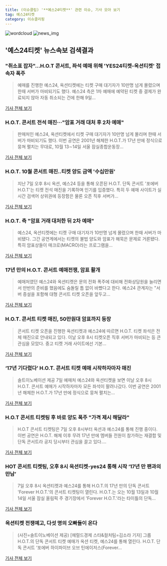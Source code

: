 ```yaml
---
title: (이슈클립) '**예스24티켓**' 관련 이슈, 기사 모아 보기
tag: 예스24티켓
category: 이슈클리핑
---
```

![wordcloud](https://s3.ap-northeast-2.amazonaws.com/lyrics101-wordcloud/2018-09-09-1536424477.png)
![news_img](https://user-images.githubusercontent.com/42597476/44507050-1206f400-a6e4-11e8-8d98-7ffbfebb353f.png)
## **'**예스24티켓**'** 뉴스속보 검색결과
### "취소표 잡자"…H.O.T 콘서트, 좌석 예매 위해 'YES24티켓-옥션티켓' 접속자 폭주

>예매를 진행한 예스24, 옥션티켓에는 티켓 구매 대기자가 10만명 넘게 몰렸으며 한때 서버가 마비되기도 했다. 예스24 측은 1차 예매에 예약된 티켓 중 결제가 완료되지 않아 자동 취소되는 건에 한해 9일...

<a href="http://www.topstarnews.net/news/articleView.html?idxno=478396" target="_blank">기사 전체 보기</a>

### H.O.T. 콘서트 전석 매진···"암표 거래 대처 후 2차 예매"

>판매처인 예스24, 옥션티켓에서 티켓 구매 대기자가 10만명 넘게 몰리며 한때 서버가 마비되기도 했다. 이번 공연은 2001년 해체한 H.O.T.가 17년 만에 정식으로 뭉쳐 펼치는 무대로, 10월 13∼14일 서울 잠실종합운동장...

<a href="http://www.sedaily.com/NewsView/1S4KHQN8ME" target="_blank">기사 전체 보기</a>

### H.O.T. 10월 콘서트 매진..티켓 양도 금액 '수십만원'

>지난 7일 오후 8시 옥션, 예스24 등을 통해 오픈된 H.O.T. 단독 콘서트 '포에버 H.O.T'는 티켓 전석 매진을 기록하며 인기를 입증했다. 특히 두 예매 사이트가 실시간 검색어 상위권에 등장함은 물론 오픈 직후 서버가...

<a href="http://star.mt.co.kr/stview.php?no=2018090808555662038" target="_blank">기사 전체 보기</a>

### H.O.T. 측 "암표 거래 대처한 뒤 2차 예매"

>예스24, 옥션티켓에는 티켓 구매 대기자가 10만명 넘게 몰렸으며 한때 서버가 마비됐다. 그간 공연계에서는 티켓의 불법 양도와 암표가 해묵은 문제로 거론됐다. 특히 암표상들이 매크로(MACRO)라는 프로그램을...

<a href="http://app.yonhapnews.co.kr/YNA/Basic/SNS/r.aspx?c=AKR20180908025800005&did=1195m" target="_blank">기사 전체 보기</a>

### 17년 만의 H.O.T. 콘서트 예매전쟁, 암표 활개

>예매처였던 예스24와 옥션티켓은 문의 전화 폭주에 대비해 전화상담원을 늘리면서 만반의 준비를 했음에도 숨돌릴 틈 없이 바빴다고 한다. 예스24 관계자는 "서버 증설을 포함해 대형 콘서트 티켓 오픈을 앞두고...

<a href="http://www.fnnews.com/news/201809081405179516" target="_blank">기사 전체 보기</a>

### H.O.T. 콘서트 티켓 매진, 50만원대 암표까지 등장

>콘서트 티켓 오픈을 진행한 옥션티켓과 예스24에 따르면 H.O.T. 티켓 좌석은 전체 매진으로 안내되고 있다. 이날 오후 8시 티켓오픈 직후 서버가 마비되는 등 큰 관심을 모았다. 중고 티켓 거래 사이트에선 기본...

<a href="http://isplus.live.joins.com/news/article/aid.asp?aid=22544808" target="_blank">기사 전체 보기</a>

### ‘17년 기다렸다’ H.O.T. 콘서트 티켓 예매 시작하자마자 매진

>솔트이노베이션 제공 7일 예매처 예스24와 옥션티켓을 보면 이날 오후 8시 H.O.T. 콘서트 예매가 시작하자마자 모든 좌석이 팔려나갔다. 이번 공연은 2001년 해체한 H.O.T.가 17년 만에 정식으로 뭉쳐 펼치는...

<a href="http://sports.khan.co.kr/news/sk_index.html?art_id=201809072050003&sec_id=540301&pt=nv" target="_blank">기사 전체 보기</a>

### H.O.T 콘서트 티켓팅 후 바로 양도 폭주 "가격 제시 해달라"

>H.O.T 콘서트 티켓팅은 7일 오후 8시부터 옥션과 예스24를 통해 진행 중이다. 이번 공연은 H.O.T. 해체 이후 무려 17년 만에 멤버들 전원이 참가하는 재결합 및 단독 콘서트라 공지 당시부터 관심을 끌고 있다....

<a href="http://www.asiatoday.co.kr/view.php?key=20180907010004287" target="_blank">기사 전체 보기</a>

### HOT 콘서트 티켓팅, 오후 8시 옥션티켓-yes24 통해 시작 ‘17년 만 팬과의 만남’

>7일 오후 8시 옥션티켓과 예스24를 통해 H.O.T.의 17년 만의 단독 콘서트 'Forever H.O.T.'의 콘서트 티켓팅이 열린다. H.O.T.는 오는 10월 13일과 10월 14일 서울 잠실 올림픽 주 경기장에서 'Forever H.O.T.'라는 타이틀의 단독...

<a href="http://news.mtn.co.kr/newscenter/news_viewer.mtn?gidx=2018090710155835734" target="_blank">기사 전체 보기</a>

### 옥션티켓 전쟁예고, 다섯 명의 오빠들이 온다

>(사진=솔트이노베이션 제공) [헤럴드경제 스타&컬처팀=김소라 기자] 그룹 H.O.T.의 단독 콘서트 티켓 예매가 옥션 티켓, 예스24를 통해 열린다. H.O.T. 단독 콘서트 ‘포에버 하이파이브 오브 틴에이저스(Forever...

<a href="http://biz.heraldcorp.com/culture/view.php?ud=201809071556263646341_1" target="_blank">기사 전체 보기</a>


